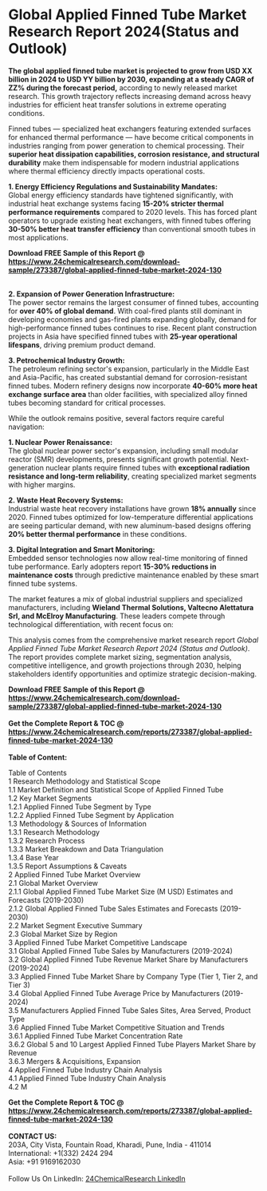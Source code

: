 <h1>Global Applied Finned Tube Market Research Report 2024(Status and Outlook)</h1><p><strong>The global applied finned tube market is projected to grow from USD XX billion in 2024 to USD YY billion by 2030, expanding at a steady CAGR of ZZ% during the forecast period,</strong> according to newly released market research. This growth trajectory reflects increasing demand across heavy industries for efficient heat transfer solutions in extreme operating conditions.</p><p>Finned tubes — specialized heat exchangers featuring extended surfaces for enhanced thermal performance — have become critical components in industries ranging from power generation to chemical processing. Their <strong>superior heat dissipation capabilities, corrosion resistance, and structural durability</strong> make them indispensable for modern industrial applications where thermal efficiency directly impacts operational costs.</p><p><strong>1. Energy Efficiency Regulations and Sustainability Mandates:</strong><br>
Global energy efficiency standards have tightened significantly, with industrial heat exchange systems facing <strong>15-20% stricter thermal performance requirements</strong> compared to 2020 levels. This has forced plant operators to upgrade existing heat exchangers, with finned tubes offering <strong>30-50% better heat transfer efficiency</strong> than conventional smooth tubes in most applications.</p><div><b>Download FREE Sample of this Report @ 
            <a href="https://www.24chemicalresearch.com/download-sample/273387/global-applied-finned-tube-market-2024-130">
            https://www.24chemicalresearch.com/download-sample/273387/global-applied-finned-tube-market-2024-130</a></b></div><br><p><strong>2. Expansion of Power Generation Infrastructure:</strong><br>
The power sector remains the largest consumer of finned tubes, accounting for <strong>over 40% of global demand</strong>. With coal-fired plants still dominant in developing economies and gas-fired plants expanding globally, demand for high-performance finned tubes continues to rise. Recent plant construction projects in Asia have specified finned tubes with <strong>25-year operational lifespans</strong>, driving premium product demand.</p><p><strong>3. Petrochemical Industry Growth:</strong><br>
The petroleum refining sector's expansion, particularly in the Middle East and Asia-Pacific, has created substantial demand for corrosion-resistant finned tubes. Modern refinery designs now incorporate <strong>40-60% more heat exchange surface area</strong> than older facilities, with specialized alloy finned tubes becoming standard for critical processes.</p><p>While the outlook remains positive, several factors require careful navigation:</p><p><strong>1. Nuclear Power Renaissance:</strong><br>
The global nuclear power sector's expansion, including small modular reactor (SMR) developments, presents significant growth potential. Next-generation nuclear plants require finned tubes with <strong>exceptional radiation resistance and long-term reliability</strong>, creating specialized market segments with higher margins.</p><p><strong>2. Waste Heat Recovery Systems:</strong><br>
Industrial waste heat recovery installations have grown <strong>18% annually</strong> since 2020. Finned tubes optimized for low-temperature differential applications are seeing particular demand, with new aluminum-based designs offering <strong>20% better thermal performance</strong> in these conditions.</p><p><strong>3. Digital Integration and Smart Monitoring:</strong><br>
Embedded sensor technologies now allow real-time monitoring of finned tube performance. Early adopters report <strong>15-30% reductions in maintenance costs</strong> through predictive maintenance enabled by these smart finned tube systems.</p><p>The market features a mix of global industrial suppliers and specialized manufacturers, including <strong>Wieland Thermal Solutions, Valtecno Alettatura Srl, and McElroy Manufacturing</strong>. These leaders compete through technological differentiation, with recent focus on:</p><p>This analysis comes from the comprehensive market research report <em>Global Applied Finned Tube Market Research Report 2024 (Status and Outlook)</em>. The report provides complete market sizing, segmentation analysis, competitive intelligence, and growth projections through 2030, helping stakeholders identify opportunities and optimize strategic decision-making.</p><div><b>Download FREE Sample of this Report @ 
            <a href="https://www.24chemicalresearch.com/download-sample/273387/global-applied-finned-tube-market-2024-130">
            https://www.24chemicalresearch.com/download-sample/273387/global-applied-finned-tube-market-2024-130</a></b></div><br><div><b>Get the Complete Report & TOC @ 
            <a href="https://www.24chemicalresearch.com/reports/273387/global-applied-finned-tube-market-2024-130">
            https://www.24chemicalresearch.com/reports/273387/global-applied-finned-tube-market-2024-130</a></b></div><br>
            <b>Table of Content:</b><p>Table of Contents<br />
1 Research Methodology and Statistical Scope<br />
1.1 Market Definition and Statistical Scope of Applied Finned Tube<br />
1.2 Key Market Segments<br />
1.2.1 Applied Finned Tube Segment by Type<br />
1.2.2 Applied Finned Tube Segment by Application<br />
1.3 Methodology & Sources of Information<br />
1.3.1 Research Methodology<br />
1.3.2 Research Process<br />
1.3.3 Market Breakdown and Data Triangulation<br />
1.3.4 Base Year<br />
1.3.5 Report Assumptions & Caveats<br />
2 Applied Finned Tube Market Overview<br />
2.1 Global Market Overview<br />
2.1.1 Global Applied Finned Tube Market Size (M USD) Estimates and Forecasts (2019-2030)<br />
2.1.2 Global Applied Finned Tube Sales Estimates and Forecasts (2019-2030)<br />
2.2 Market Segment Executive Summary<br />
2.3 Global Market Size by Region<br />
3 Applied Finned Tube Market Competitive Landscape<br />
3.1 Global Applied Finned Tube Sales by Manufacturers (2019-2024)<br />
3.2 Global Applied Finned Tube Revenue Market Share by Manufacturers (2019-2024)<br />
3.3 Applied Finned Tube Market Share by Company Type (Tier 1, Tier 2, and Tier 3)<br />
3.4 Global Applied Finned Tube Average Price by Manufacturers (2019-2024)<br />
3.5 Manufacturers Applied Finned Tube Sales Sites, Area Served, Product Type<br />
3.6 Applied Finned Tube Market Competitive Situation and Trends<br />
3.6.1 Applied Finned Tube Market Concentration Rate<br />
3.6.2 Global 5 and 10 Largest Applied Finned Tube Players Market Share by Revenue<br />
3.6.3 Mergers & Acquisitions, Expansion<br />
4 Applied Finned Tube Industry Chain Analysis<br />
4.1 Applied Finned Tube Industry Chain Analysis<br />
4.2 M</p><div><b>Get the Complete Report & TOC @ 
            <a href="https://www.24chemicalresearch.com/reports/273387/global-applied-finned-tube-market-2024-130">
            https://www.24chemicalresearch.com/reports/273387/global-applied-finned-tube-market-2024-130</a></b></div><br><b>CONTACT US:</b><br>
            203A, City Vista, Fountain Road, Kharadi, Pune, India - 411014<br>
            International: +1(332) 2424 294<br>
            Asia: +91 9169162030 <br><br>
            Follow Us On LinkedIn: <a href="https://www.linkedin.com/company/24chemicalresearch/">24ChemicalResearch LinkedIn</a>